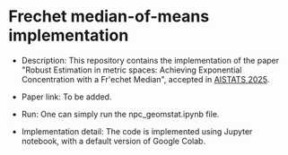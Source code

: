 # Frechet median-of-means implementation
* Description: This repository contains the implementation of the paper "Robust Estimation in metric spaces: Achieving Exponential Concentration with a Fr\'echet Median", accepted in [AISTATS 2025](https://aistats.org/aistats2025/). 

* Paper link: To be added.

* Run: One can simply run the npc_geomstat.ipynb file.

* Implementation detail: The code is implemented using Jupyter notebook, with a default version of Google Colab.

